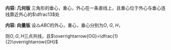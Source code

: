 **内容: 几何版**
三角形的垂心，重心，外心在一条直线上，且重心位于外心与垂心连线靠近外心的$\dfrac13$处

**内容: 向量版**
设$\triangle ABC$的外心，重心，垂心分别为$O,\ G,\ H$，

则$O,G,H$三点共线，且$\overrightarrow{OG}=\dfrac{1}{2}\overrightarrow{GH}$
